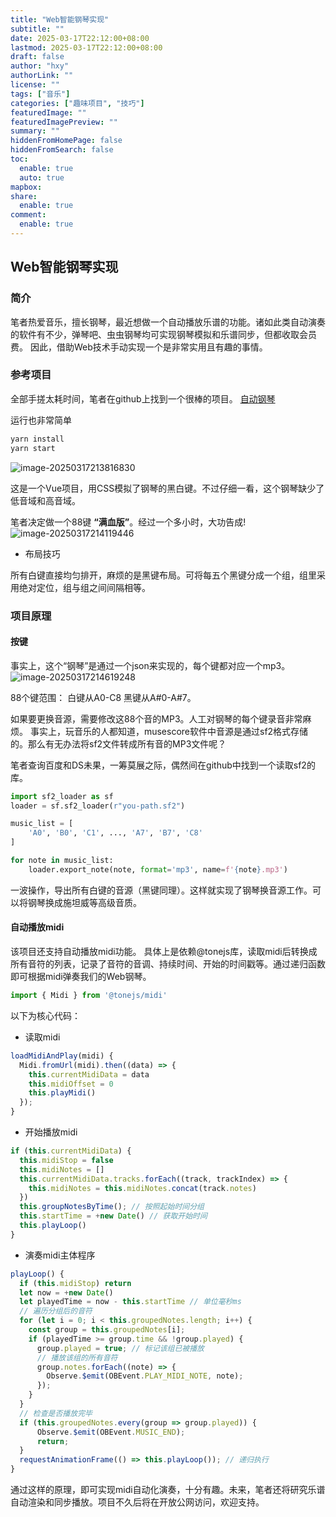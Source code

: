 ```yaml
---
title: "Web智能钢琴实现"
subtitle: ""
date: 2025-03-17T22:12:00+08:00
lastmod: 2025-03-17T22:12:00+08:00
draft: false
author: "hxy"
authorLink: ""
license: ""
tags: ["音乐"]
categories: ["趣味项目", "技巧"]
featuredImage: ""
featuredImagePreview: ""
summary: ""
hiddenFromHomePage: false
hiddenFromSearch: false
toc:
  enable: true
  auto: true
mapbox:
share:
  enable: true
comment:
  enable: true
---
```


## Web智能钢琴实现

### 简介
笔者热爱音乐，擅长钢琴，最近想做一个自动播放乐谱的功能。诸如此类自动演奏的软件有不少，弹琴吧、虫虫钢琴均可实现钢琴模拟和乐谱同步，但都收取会员费。
因此，借助Web技术手动实现一个是非常实用且有趣的事情。


### 参考项目
全部手搓太耗时间，笔者在github上找到一个很棒的项目。
[自动钢琴](https://github.com/AutoPiano/AutoPiano)

运行也非常简单
```bash
yarn install
yarn start
```
![image-20250317213816830](https://media.tidechoir.cn/image/image-20250317213816830.png)

这是一个Vue项目，用CSS模拟了钢琴的黑白键。不过仔细一看，这个钢琴缺少了低音域和高音域。

笔者决定做一个88键 **“满血版”**。经过一个多小时，大功告成!
![image-20250317214119446](https://media.tidechoir.cn/image/image-20250317214119446.png)

- 布局技巧

所有白键直接均匀排开，麻烦的是黑键布局。可将每五个黑键分成一个组，组里采用绝对定位，组与组之间间隔相等。

### 项目原理
#### 按键
事实上，这个“钢琴”是通过一个json来实现的，每个键都对应一个mp3。
![image-20250317214619248](https://media.tidechoir.cn/image/image-20250317214619248.png)

88个键范围： 白键从A0-C8 黑键从A#0-A#7。

如果要更换音源，需要修改这88个音的MP3。人工对钢琴的每个键录音非常麻烦。
事实上，玩音乐的人都知道，musescore软件中音源是通过sf2格式存储的。那么有无办法将sf2文件转成所有音的MP3文件呢？

笔者查询百度和DS未果，一筹莫展之际，偶然间在github中找到一个读取sf2的库。

```python
import sf2_loader as sf
loader = sf.sf2_loader(r"you-path.sf2")

music_list = [
    'A0', 'B0', 'C1', ..., 'A7', 'B7', 'C8'
]

for note in music_list:
    loader.export_note(note, format='mp3', name=f'{note}.mp3')
```

一波操作，导出所有白键的音源（黑键同理）。这样就实现了钢琴换音源工作。可以将钢琴换成施坦威等高级音质。


#### 自动播放midi
该项目还支持自动播放midi功能。
具体上是依赖@tonejs库，读取midi后转换成所有音符的列表，记录了音符的音调、持续时间、开始的时间戳等。通过递归函数即可根据midi弹奏我们的Web钢琴。
```javascript
import { Midi } from '@tonejs/midi'
```

以下为核心代码：
- 读取midi
```javascript
loadMidiAndPlay(midi) {
  Midi.fromUrl(midi).then((data) => {
    this.currentMidiData = data
    this.midiOffset = 0
    this.playMidi()
  });
}
```
- 开始播放midi
```javascript
if (this.currentMidiData) {
  this.midiStop = false
  this.midiNotes = []
  this.currentMidiData.tracks.forEach((track, trackIndex) => {
    this.midiNotes = this.midiNotes.concat(track.notes)
  })
  this.groupNotesByTime(); // 按照起始时间分组
  this.startTime = +new Date() // 获取开始时间
  this.playLoop()
}
```

- 演奏midi主体程序
```javascript
playLoop() {
  if (this.midiStop) return
  let now = +new Date()
  let playedTime = now - this.startTime // 单位毫秒ms
  // 遍历分组后的音符
  for (let i = 0; i < this.groupedNotes.length; i++) {
    const group = this.groupedNotes[i];
    if (playedTime >= group.time && !group.played) {
      group.played = true; // 标记该组已被播放
      // 播放该组的所有音符
      group.notes.forEach((note) => {
        Observe.$emit(OBEvent.PLAY_MIDI_NOTE, note);
      });
    }
  }
  // 检查是否播放完毕
  if (this.groupedNotes.every(group => group.played)) {
      Observe.$emit(OBEvent.MUSIC_END);
      return;
  }
  requestAnimationFrame(() => this.playLoop()); // 递归执行
}
```
通过这样的原理，即可实现midi自动化演奏，十分有趣。未来，笔者还将研究乐谱自动渲染和同步播放。项目不久后将在开放公网访问，欢迎支持。
